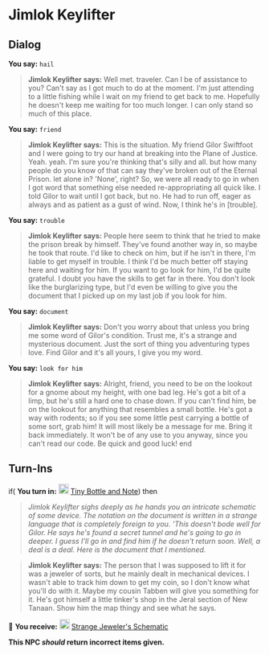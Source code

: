 # Jimlok Keylifter
## Dialog

**You say:** `hail`



>**Jimlok Keylifter says:** Well met. traveler.  Can I be of assistance to you?  Can't say as I got much to do at the moment.  I'm just attending to a little fishing while I wait on my friend to get back to me.  Hopefully he doesn't keep me waiting for too much longer.  I can only stand so much of this place.

**You say:** `friend`



>**Jimlok Keylifter says:** This is the situation.  My friend Gilor Swiftfoot and I were going to try our hand at breaking into the Plane of Justice. Yeah. yeah. I'm sure you're thinking that's silly and all. but how many people do you know of that can say they've broken out of the Eternal Prison. let alone in? 'None', right? So, we were all ready to go in when I got word that something else needed re-appropriating all quick like. I told Gilor to wait until I got back, but no. He had to run off, eager as always and as patient as a gust of wind. Now, I think he's in [trouble].

**You say:** `trouble`



>**Jimlok Keylifter says:** People here seem to think that he tried to make the prison break by himself. They've found another way in, so maybe he took that route. I'd like to check on him, but if he isn't in there, I'm liable to get myself in trouble. I think I'd be much better off staying here and waiting for him. If you want to go look for him, I'd be quite grateful. I doubt you have the skills to get far in there. You don't look like the burglarizing type, but I'd even be willing to give you the document that I picked up on my last job if you look for him.

**You say:** `document`



>**Jimlok Keylifter says:** Don't you worry about that unless you bring me some word of Gilor's condition. Trust me, it's a strange and mysterious document. Just the sort of thing you adventuring types love. Find Gilor and it's all yours, I give you my word.

**You say:** `look for him`



>**Jimlok Keylifter says:** Alright, friend, you need to be on the lookout for a gnome about my height, with one bad leg. He's got a bit of a limp, but he's still a hard one to chase down. If you can't find him, be on the lookout for anything that resembles a small bottle. He's got a way with rodents; so if you see some little pest carrying a bottle of some sort, grab him! It will most likely be a message for me. Bring it back immediately. It won't be of any use to you anyway, since you can't read our code. Be quick and good luck!
end

## Turn-Ins





if( **You turn in:** <img style="background:url(/static/icons/blank_slot.gif);width:20px;height:20px;" src="/static/icons/item_1134.png" alt="" /> <a
                                href="/item/28277" data-url="28277" class="tooltip-link link">Tiny Bottle and Note</a>) then


>*Jimlok Keylifter sighs deeply as he hands you an intricate schematic of some device. The notation on the document is written in a strange language that is completely foreign to you. 'This doesn't bode well for Gilor. He says he's found a secret tunnel and he's going to go in deeper. I guess I'll go in and find him if he doesn't return soon. Well, a deal is a deal. Here is the document that I mentioned.*


>**Jimlok Keylifter says:** The person that I was supposed to lift it for was a jeweler of sorts, but he mainly dealt in mechanical devices. I wasn't able to track him down to get my coin, so I don't know what you'll do with it. Maybe my cousin Tabben will give you something for it. He's got himself a little tinker's shop in the Jeral section of New Tanaan. Show him the map thingy and see what he says.


 &#127873; **You receive:**  <img style="background:url(/static/icons/blank_slot.gif);width:20px;height:20px;" src="/static/icons/item_864.png" alt="" /> <a
                                href="/item/28278" data-url="28278" class="tooltip-link link">Strange Jeweler's Schematic</a> 

 

**This NPC *should* return incorrect items given.**
